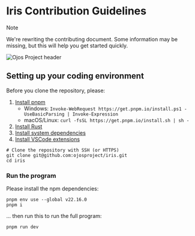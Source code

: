 # Iris Contribution Guidelines

> [!NOTE]
> We're rewriting the contributing document. Some information may be missing,
> but this will help you get started quickly.

![Ojos Project header](https://ojosproject.org/images/iris-v0-summary.png)

## Setting up your coding environment

Before you clone the repository, please:

1. [Install pnpm](https://pnpm.io/installation)
   * Windows: `Invoke-WebRequest https://get.pnpm.io/install.ps1 -UseBasicParsing | Invoke-Expression`
   * macOS/Linux: `curl -fsSL https://get.pnpm.io/install.sh | sh -`
2. [Install Rust](https://www.rust-lang.org/tools/install)
3. [Install system dependencies](https://tauri.app/start/prerequisites/#system-dependencies)
4. [Install VSCode extensions](https://code.visualstudio.com/docs/configure/extensions/extension-marketplace#_recommended-extensions)

```shell
# Clone the repository with SSH (or HTTPS)
git clone git@github.com:ojosproject/iris.git
cd iris
```

### Run the program

Please install the npm dependencies:

```shell
pnpm env use --global v22.16.0
pnpm i
```

... then run this to run the full program:

```shell
pnpm run dev
```
